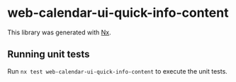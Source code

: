 # web-calendar-ui-quick-info-content

This library was generated with [Nx](https://nx.dev).

## Running unit tests

Run `nx test web-calendar-ui-quick-info-content` to execute the unit tests.
